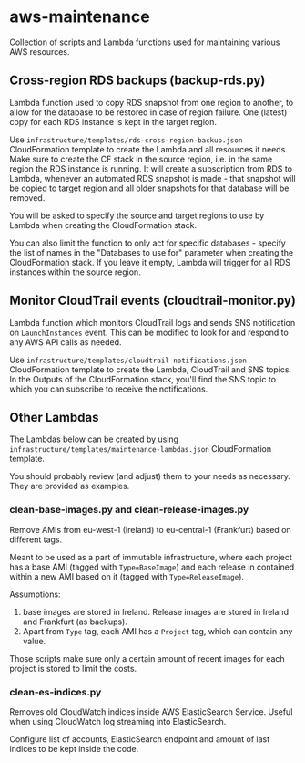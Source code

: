 # aws-maintenance
Collection of scripts and Lambda functions used for maintaining various AWS resources.


## Cross-region RDS backups (backup-rds.py)

Lambda function used to copy RDS snapshot from one region to another, to allow for the database to be restored in case of region failure.
One (latest) copy for each RDS instance is kept in the target region.

Use `infrastructure/templates/rds-cross-region-backup.json` CloudFormation template to create the Lambda and all resources it needs. Make sure to create the CF stack in the source region, i.e. in the same region the RDS instance is running.
It will create a subscription from RDS to Lambda, whenever an automated RDS snapshot is made - that snapshot will be copied to
target region and all older snapshots for that database will be removed.

You will be asked to specify the source and target regions to use by Lambda when creating the CloudFormation stack.

You can also limit the function to only act for specific databases - specify the list of names in the "Databases to use for"
parameter when creating the CloudFormation stack. If you leave it empty, Lambda will trigger for all RDS instances within
the source region.


## Monitor CloudTrail events (cloudtrail-monitor.py)

Lambda function which monitors CloudTrail logs and sends SNS notification on `LaunchInstances` event. 
This can be modified to look for and respond to any AWS API calls as needed.

Use `infrastructure/templates/cloudtrail-notifications.json` CloudFormation template to create the Lambda,
 CloudTrail and SNS topics. In the Outputs of the CloudFormation
stack, you'll find the SNS topic to which you can subscribe to receive the notifications.


## Other Lambdas

The Lambdas below can be created by using `infrastructure/templates/maintenance-lambdas.json` CloudFormation template.

You should probably review (and adjust) them to your needs as necessary. They are provided as examples.

### clean-base-images.py and clean-release-images.py

Remove AMIs from eu-west-1 (Ireland) to eu-central-1 (Frankfurt) based on different tags.

Meant to be used as a part of immutable infrastructure, where each project has a base AMI (tagged with `Type=BaseImage`) and
each release in contained within a new AMI based on it (tagged with `Type=ReleaseImage`). 

Assumptions: 

1. base images are stored in Ireland. Release images are stored in Ireland and Frankfurt (as backups).
1. Apart from `Type` tag, each AMI has a `Project` tag, which can contain any value.

Those scripts make sure only a certain amount of recent images for each project is stored to limit the costs.


### clean-es-indices.py

Removes old CloudWatch indices inside AWS ElasticSearch Service. Useful when using CloudWatch log streaming into ElasticSearch.

Configure list of accounts, ElasticSearch endpoint and amount of last indices to be kept inside the code.
